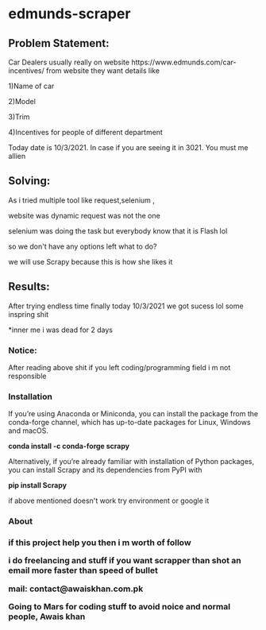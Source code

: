 # edmunds-scraper

<h2>Problem Statement:</h2>
<p>Car Dealers usually really on website https://www.edmunds.com/car-incentives/ from website they want details like </p>
  <p>1)Name of car</p>
  <p>2)Model</p>
  <p>3)Trim</p>
  <p>4)Incentives for people of different department </p>

Today date is 10/3/2021. In case if you are seeing it in 3021. You must me allien
<h2>Solving:</h2>
<p>As i tried multiple tool like request,selenium ,</p>
 <p> website was dynamic request was not the one</p>
 <p> selenium was doing the task but everybody know that it is Flash lol</p>
 <p> so we don't have any options left what to do?</p>
 <p> we will use Scrapy because this is how she likes it </p>
</p>
<h2>Results:</h2>
<p>After trying endless time finally today 10/3/2021 we got sucess lol some inspring shit </p>
  <p>*inner me i was dead for 2 days</p>
</p>
<h3>Notice:</h3>
<p>After reading above shit if you left coding/programming field i m not responsible </p>
<h3>Installation</h3>
<p>If you’re using Anaconda or Miniconda, you can install the package from the conda-forge channel, which has up-to-date packages for Linux, Windows and macOS.</p>
<p><b>conda install -c conda-forge scrapy</b></p>
<p>Alternatively, if you’re already familiar with installation of Python packages, you can install Scrapy and its dependencies from PyPI with</p>
<p><b>pip install Scrapy</b></p>
<p>if above mentioned doesn't work try environment or google it</p>
<h3>About<h3>
  <p>if this project help you then i m worth of follow </p>
  <p>i do freelancing and stuff if you want scrapper than shot an email more faster than speed of bullet </P>
  <p>mail: contact@awaiskhan.com.pk</p>
  <p>Going to Mars for coding stuff to avoid noice and normal people, Awais khan</p> 



